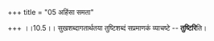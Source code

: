 +++
title = "05 अहिंसा समता"

+++
।।10.5।। सुखशब्दागतार्थतया तुष्टिशब्दं सप्रमाणकं व्याचष्टे --
**तुष्टिरि**ति।
